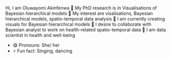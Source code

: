 Hi, I am Oluwayomi Akinfenwa
👀 My PhD research is in Visualisations of Bayesian hierarchical models
💞️ My interest are visalisations, Bayesian hierarchical models, spatio-temporal data analysis
🌱 I am currently creating visuals for Bayesian hierarchical models
💞️ I desire to collaborate with Bayesian analyst to work on health-related spatio-temporal data
👀 I am data scientist in health and well-being
- 😄 Pronouns: She/ her
- ⚡ Fun fact: Singing, dancing

<!---
Oluwayomi-Olaitan/Oluwayomi-Olaitan is a ✨ special ✨ repository because its `README.md` (this file) appears on your GitHub profile.
You can click the Preview link to take a look at your changes.
--->
